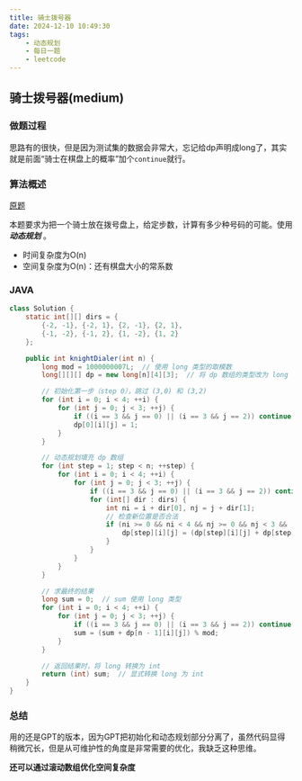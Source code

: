 ```yaml
---
title: 骑士拨号器
date: 2024-12-10 10:49:30
tags:
    - 动态规划
    - 每日一题
    - leetcode
---
```


## 骑士拨号器(medium)
### 做题过程
思路有的很快，但是因为测试集的数据会非常大，忘记给dp声明成long了，其实就是前面“骑士在棋盘上的概率”加个`continue`就行。

### 算法概述
[原题](https://leetcode.cn/problems/knight-dialer/)

本题要求为把一个骑士放在拨号盘上，给定步数，计算有多少种号码的可能。使用 ***动态规划*** 。
- 时间复杂度为O(n)
- 空间复杂度为O(n)：还有棋盘大小的常系数

### JAVA
```java
class Solution {
    static int[][] dirs = {
        {-2, -1}, {-2, 1}, {2, -1}, {2, 1},
        {-1, -2}, {-1, 2}, {1, -2}, {1, 2}
    };

    public int knightDialer(int n) {
        long mod = 1000000007L;  // 使用 long 类型的取模数
        long[][][] dp = new long[n][4][3];  // 将 dp 数组的类型改为 long

        // 初始化第一步（step 0），跳过 (3,0) 和 (3,2)
        for (int i = 0; i < 4; ++i) {
            for (int j = 0; j < 3; ++j) {
                if ((i == 3 && j == 0) || (i == 3 && j == 2)) continue;
                dp[0][i][j] = 1;
            }
        }

        // 动态规划填充 dp 数组
        for (int step = 1; step < n; ++step) {
            for (int i = 0; i < 4; ++i) {
                for (int j = 0; j < 3; ++j) {
                    if ((i == 3 && j == 0) || (i == 3 && j == 2)) continue;
                    for (int[] dir : dirs) {
                        int ni = i + dir[0], nj = j + dir[1];
                        // 检查新位置是否合法
                        if (ni >= 0 && ni < 4 && nj >= 0 && nj < 3 && (ni != 3 || nj != 0) && (ni != 3 || nj != 2)) {
                            dp[step][i][j] = (dp[step][i][j] + dp[step - 1][ni][nj]) % mod;
                        }
                    }
                }
            }
        }

        // 求最终的结果
        long sum = 0;  // sum 使用 long 类型
        for (int i = 0; i < 4; ++i) {
            for (int j = 0; j < 3; ++j) {
                if ((i == 3 && j == 0) || (i == 3 && j == 2)) continue;
                sum = (sum + dp[n - 1][i][j]) % mod;
            }
        }

        // 返回结果时，将 long 转换为 int
        return (int) sum;  // 显式转换 long 为 int
    }
}
```

### 总结
用的还是GPT的版本，因为GPT把初始化和动态规划部分分离了，虽然代码显得稍微冗长，但是从可维护性的角度是非常需要的优化，我缺乏这种思维。

**还可以通过滚动数组优化空间复杂度**


 
